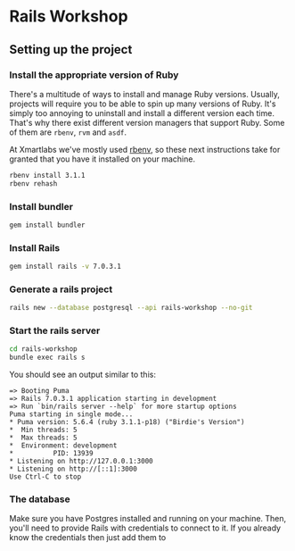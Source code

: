 # Rails Workshop

## Setting up the project

### Install the appropriate version of Ruby

There's a multitude of ways to install and manage Ruby versions. Usually, projects will require you to be able to spin up many versions of Ruby. It's simply too annoying to uninstall and install a different version each time. That's why there exist different version managers that support Ruby. Some of them are `rbenv`, `rvm` and `asdf`.

At Xmartlabs we've mostly used [rbenv](https://github.com/rbenv/rbenv), so these next instructions take for granted that you have it installed on your machine.

```sh
rbenv install 3.1.1
rbenv rehash
```

### Install bundler

```sh
gem install bundler
```

### Install Rails

```sh
gem install rails -v 7.0.3.1
```

### Generate a rails project

```sh
rails new --database postgresql --api rails-workshop --no-git
```

### Start the rails server

```sh
cd rails-workshop
bundle exec rails s
```

You should see an output similar to this:

```
=> Booting Puma
=> Rails 7.0.3.1 application starting in development
=> Run `bin/rails server --help` for more startup options
Puma starting in single mode...
* Puma version: 5.6.4 (ruby 3.1.1-p18) ("Birdie's Version")
*  Min threads: 5
*  Max threads: 5
*  Environment: development
*          PID: 13939
* Listening on http://127.0.0.1:3000
* Listening on http://[::1]:3000
Use Ctrl-C to stop
```

### The database

Make sure you have Postgres installed and running on your machine. Then, you'll need to provide Rails with credentials to connect to it. If you already know the credentials then just add them to
